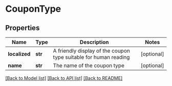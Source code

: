 # CouponType

## Properties
Name | Type | Description | Notes
------------ | ------------- | ------------- | -------------
**localized** | **str** | A friendly display of the coupon type suitable for human reading | [optional] 
**name** | **str** | The name of the coupon type | [optional] 

[[Back to Model list]](../README.md#documentation-for-models) [[Back to API list]](../README.md#documentation-for-api-endpoints) [[Back to README]](../README.md)


